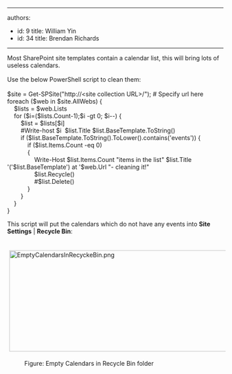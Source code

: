 

---
authors:
  - id: 9
    title: William Yin
  - id: 34
    title: Brendan Richards
---




<span class='intro'> Most SharePoint site templates contain a calendar list, this will bring lots of useless calendars.<p></p> </span>

<p>​Use the below PowerShell&#160;script to clean them&#58;<span style="line-height&#58;1.6;">​​</span></p><p class="ssw15-rteElement-CodeArea">$site = Get-SPSite(&quot;http&#58;//&lt;site collection URL&gt;/&quot;); # Specify url here​<br>​foreach ($web in $site.AllWebs) &#123;&#160; &#160;&#160;​<br>&#160; &#160; $lists = $web.Lists<br>&#160; &#160; for ($i=($lists.Count-1);$i -gt 0; $i--) &#123; &#160;<br>&#160; &#160; &#160; &#160; $list = $lists[$i]<br>&#160; &#160; &#160; &#160; #Write-host $i &#160;$list.Title $list.BaseTemplate.ToString()<br>&#160; &#160; &#160; &#160; if ($list.BaseTemplate.ToString().ToLower().contains('events')) &#123; &#160; &#160; &#160;<br>&#160; &#160; &#160; &#160; &#160; &#160; if ($list.Items.Count -eq 0)<br>&#160; &#160; &#160; &#160; &#160; &#160; &#123;​<br>&#160; &#160; &#160; &#160; &#160; &#160; &#160; &#160; Write-Host $list.Items.Count &quot;items in the list&quot; $list.Title '('$list.BaseTemplate') at '$web.Url &quot;- cleaning it!&quot;<br>&#160; &#160; &#160; &#160; &#160; &#160; &#160; &#160; $list.Recycle()<br>&#160; &#160; &#160; &#160; &#160; &#160; &#160; &#160; #$list.Delete()<br>&#160; &#160; &#160; &#160; &#160; &#160; &#125;<br>&#160; &#160; &#160; &#160; &#125;<br>&#160; &#160; &#125;<br>&#125; &#160;​<br></p><p>This script will put the calendars which do not have any events into <strong>Site Settings</strong> |&#160;<strong>Recycle Bin</strong>&#58;<br></p><dl class="ssw15-rteElement-ImageArea">​<img src="/PublishingImages/EmptyCalendarsInRecyckeBin.png" alt="EmptyCalendarsInRecyckeBin.png" style="margin&#58;5px;width&#58;650px;height&#58;236px;" /></dl><dd class="ssw15-rteElement-FigureNormal">​Figure&#58; Empty Calendars in Recycle Bin folder</dd><p class="ssw15-rteElement-P">​<br></p>


